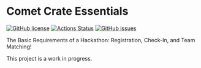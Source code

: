 # Comet Crate Essentials
[![GitHub license](https://img.shields.io/badge/license-Apache%202-blue.svg)](https://raw.githubusercontent.com/CometCrate/Essentials/master/LICENSE)
[![Actions Status](https://github.com/CometCrate/Essentials/workflows/CI/badge.svg)](https://github.com/CometCrate/Essentials/actions)
[![GitHub issues](https://img.shields.io/github/issues/CometCrate/Essentials.svg)](https://github.com/CometCrate/Essentials/issues)

<!--suppress HtmlDeprecatedAttribute -->
<img alt="" align="left" src="https://avatars0.githubusercontent.com/u/52587421?s=100&v=4">
The Basic Requirements of a Hackathon: Registration, Check-In, and Team Matching!

This project is a work in progress.
